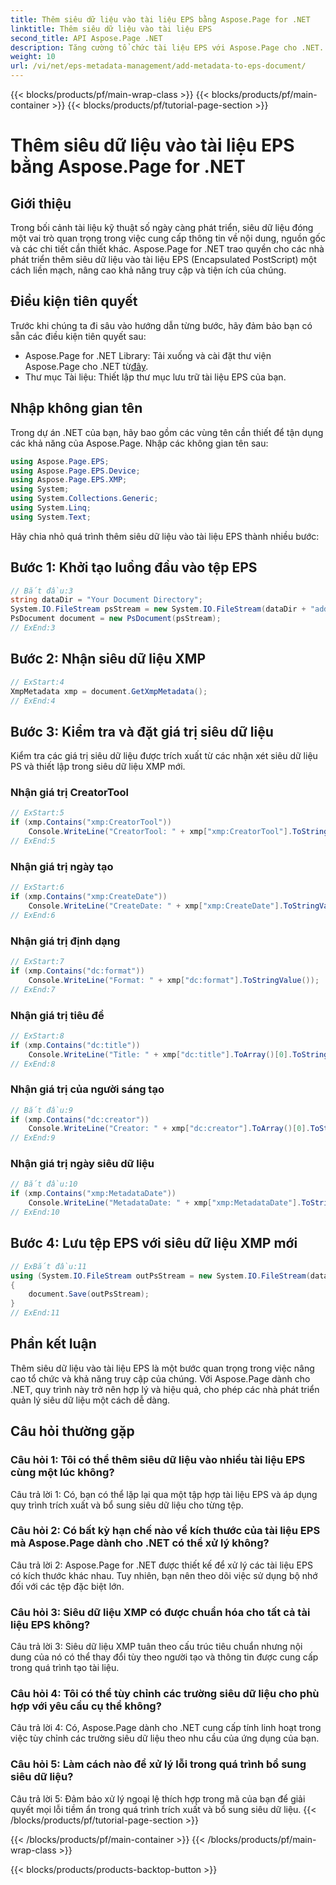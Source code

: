 ```yaml
---
title: Thêm siêu dữ liệu vào tài liệu EPS bằng Aspose.Page for .NET
linktitle: Thêm siêu dữ liệu vào tài liệu EPS
second_title: API Aspose.Page .NET
description: Tăng cường tổ chức tài liệu EPS với Aspose.Page cho .NET. Dễ dàng thêm siêu dữ liệu để cải thiện khả năng truy cập và truy xuất thông tin.
weight: 10
url: /vi/net/eps-metadata-management/add-metadata-to-eps-document/
---
```


{{< blocks/products/pf/main-wrap-class >}}
{{< blocks/products/pf/main-container >}}
{{< blocks/products/pf/tutorial-page-section >}}

# Thêm siêu dữ liệu vào tài liệu EPS bằng Aspose.Page for .NET

## Giới thiệu

Trong bối cảnh tài liệu kỹ thuật số ngày càng phát triển, siêu dữ liệu đóng một vai trò quan trọng trong việc cung cấp thông tin về nội dung, nguồn gốc và các chi tiết cần thiết khác. Aspose.Page for .NET trao quyền cho các nhà phát triển thêm siêu dữ liệu vào tài liệu EPS (Encapsulated PostScript) một cách liền mạch, nâng cao khả năng truy cập và tiện ích của chúng.

## Điều kiện tiên quyết

Trước khi chúng ta đi sâu vào hướng dẫn từng bước, hãy đảm bảo bạn có sẵn các điều kiện tiên quyết sau:

-  Aspose.Page for .NET Library: Tải xuống và cài đặt thư viện Aspose.Page cho .NET từ[đây](https://releases.aspose.com/page/net/).
- Thư mục Tài liệu: Thiết lập thư mục lưu trữ tài liệu EPS của bạn.

## Nhập không gian tên

Trong dự án .NET của bạn, hãy bao gồm các vùng tên cần thiết để tận dụng các khả năng của Aspose.Page. Nhập các không gian tên sau:

```csharp
using Aspose.Page.EPS;
using Aspose.Page.EPS.Device;
using Aspose.Page.EPS.XMP;
using System;
using System.Collections.Generic;
using System.Linq;
using System.Text;
```

Hãy chia nhỏ quá trình thêm siêu dữ liệu vào tài liệu EPS thành nhiều bước:

## Bước 1: Khởi tạo luồng đầu vào tệp EPS

```csharp
// Bắt đầu:3
string dataDir = "Your Document Directory";
System.IO.FileStream psStream = new System.IO.FileStream(dataDir + "add_input.eps", System.IO.FileMode.Open, System.IO.FileAccess.Read);
PsDocument document = new PsDocument(psStream);
// ExEnd:3
```

## Bước 2: Nhận siêu dữ liệu XMP

```csharp
// ExStart:4
XmpMetadata xmp = document.GetXmpMetadata();
// ExEnd:4
```

## Bước 3: Kiểm tra và đặt giá trị siêu dữ liệu

Kiểm tra các giá trị siêu dữ liệu được trích xuất từ các nhận xét siêu dữ liệu PS và thiết lập trong siêu dữ liệu XMP mới.

### Nhận giá trị CreatorTool

```csharp
// ExStart:5
if (xmp.Contains("xmp:CreatorTool"))
    Console.WriteLine("CreatorTool: " + xmp["xmp:CreatorTool"].ToStringValue());
// ExEnd:5
```

### Nhận giá trị ngày tạo

```csharp
// ExStart:6
if (xmp.Contains("xmp:CreateDate"))
    Console.WriteLine("CreateDate: " + xmp["xmp:CreateDate"].ToStringValue());
// ExEnd:6
```

### Nhận giá trị định dạng

```csharp
// ExStart:7
if (xmp.Contains("dc:format"))
    Console.WriteLine("Format: " + xmp["dc:format"].ToStringValue());
// ExEnd:7
```

### Nhận giá trị tiêu đề

```csharp
// ExStart:8
if (xmp.Contains("dc:title"))
    Console.WriteLine("Title: " + xmp["dc:title"].ToArray()[0].ToStringValue());
// ExEnd:8
```

### Nhận giá trị của người sáng tạo

```csharp
// Bắt đầu:9
if (xmp.Contains("dc:creator"))
    Console.WriteLine("Creator: " + xmp["dc:creator"].ToArray()[0].ToStringValue());
// ExEnd:9
```

### Nhận giá trị ngày siêu dữ liệu

```csharp
// Bắt đầu:10
if (xmp.Contains("xmp:MetadataDate"))
    Console.WriteLine("MetadataDate: " + xmp["xmp:MetadataDate"].ToStringValue());
// ExEnd:10
```

## Bước 4: Lưu tệp EPS với siêu dữ liệu XMP mới

```csharp
// ExBắt đầu:11
using (System.IO.FileStream outPsStream = new System.IO.FileStream(dataDir + "add_output.eps", System.IO.FileMode.Create, System.IO.FileAccess.Write))
{
    document.Save(outPsStream);
}
// ExEnd:11
```

## Phần kết luận

Thêm siêu dữ liệu vào tài liệu EPS là một bước quan trọng trong việc nâng cao tổ chức và khả năng truy cập của chúng. Với Aspose.Page dành cho .NET, quy trình này trở nên hợp lý và hiệu quả, cho phép các nhà phát triển quản lý siêu dữ liệu một cách dễ dàng.

## Câu hỏi thường gặp

### Câu hỏi 1: Tôi có thể thêm siêu dữ liệu vào nhiều tài liệu EPS cùng một lúc không?

Câu trả lời 1: Có, bạn có thể lặp lại qua một tập hợp tài liệu EPS và áp dụng quy trình trích xuất và bổ sung siêu dữ liệu cho từng tệp.

### Câu hỏi 2: Có bất kỳ hạn chế nào về kích thước của tài liệu EPS mà Aspose.Page dành cho .NET có thể xử lý không?

Câu trả lời 2: Aspose.Page for .NET được thiết kế để xử lý các tài liệu EPS có kích thước khác nhau. Tuy nhiên, bạn nên theo dõi việc sử dụng bộ nhớ đối với các tệp đặc biệt lớn.

### Câu hỏi 3: Siêu dữ liệu XMP có được chuẩn hóa cho tất cả tài liệu EPS không?

Câu trả lời 3: Siêu dữ liệu XMP tuân theo cấu trúc tiêu chuẩn nhưng nội dung của nó có thể thay đổi tùy theo người tạo và thông tin được cung cấp trong quá trình tạo tài liệu.

### Câu hỏi 4: Tôi có thể tùy chỉnh các trường siêu dữ liệu cho phù hợp với yêu cầu cụ thể không?

Câu trả lời 4: Có, Aspose.Page dành cho .NET cung cấp tính linh hoạt trong việc tùy chỉnh các trường siêu dữ liệu theo nhu cầu của ứng dụng của bạn.

### Câu hỏi 5: Làm cách nào để xử lý lỗi trong quá trình bổ sung siêu dữ liệu?

Câu trả lời 5: Đảm bảo xử lý ngoại lệ thích hợp trong mã của bạn để giải quyết mọi lỗi tiềm ẩn trong quá trình trích xuất và bổ sung siêu dữ liệu.
{{< /blocks/products/pf/tutorial-page-section >}}

{{< /blocks/products/pf/main-container >}}
{{< /blocks/products/pf/main-wrap-class >}}

{{< blocks/products/products-backtop-button >}}
